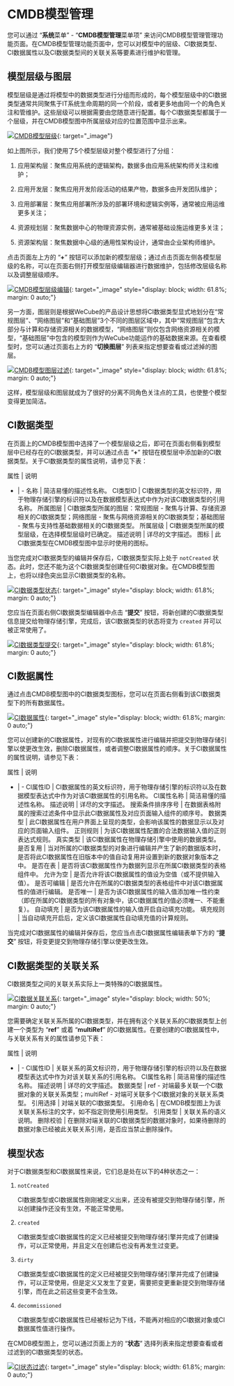 # CMDB模型管理

您可以通过 “**系统**菜单” - “**CMDB模型管理**菜单项” 来访问CMDB模型管理管理功能页面。在CMDB模型管理功能页面中，您可以对模型中的层级、CI数据类型、CI数据属性以及CI数据类型间的关联关系等要素进行维护和管理。

## 模型层级与图层

模型层级是通过将模型中的数据类型进行分组而形成的，每个模型层级中的CI数据类型通常共同聚焦于IT系统生命周期的同一个阶段，或者更多地由同一个的角色关注和管维护。这些层级可以根据需要由您随意进行配置。每个CI数据类型都属于一个层级，并在CMDB模型图中所属层级对应的位置范围中显示出来。

[![CMDB模型层级](images/cmdb-model/model-layers.png)](images/cmdb-model/model-layers.png){: target="\_image"}

如上图所示，我们使用了5个模型层级对整个模型进行了分组：

1. 应用架构层：聚焦应用系统的逻辑架构，数据多由应用系统架构师关注和维护；

1. 应用开发层：聚焦应用开发阶段活动的结果产物，数据多由开发团队维护；

1. 应用部署层：聚焦应用部署所涉及的部署环境和逻辑实例等，通常被应用运维更多关注；

1. 资源规划层：聚焦数据中心的物理资源实例，通常被基础设施运维更多关注；

1. 资源架构层：聚焦数据中心级的通用性架构设计，通常由企业架构师维护。

点击页面左上方的 “**+**” 按钮可以添加新的模型层级；通过点击页面左侧各模型层级的名称，可以在页面右侧打开模型层级编辑器进行数据维护，包括修改层级名称以及调整层级顺序。

[![CMDB模型层级编辑](images/cmdb-model/layer-editor.png)](images/cmdb-model/layer-editor.png){: target="\_image" style="display: block; width: 61.8%; margin: 0 auto;"}

另一方面，图层则是根据WeCube的产品设计思想将CI数据类型显式地划分在“常规图层”、“网络图层”和“基础图层”3个不同的图层区域中，其中“常规图层”包含大部分与计算和存储资源相关的数据模型，“网络图层”则仅包含网络资源相关的模型，“基础图层”中包含的模型则作为WeCube功能运作的基础数据来源。在查看模型时，您可以通过页面右上方的 “**切换图层**” 列表来指定想要查看或过滤掉的图层。

[![CMDB模型图层过滤](images/cmdb-model/perspectives.png)](images/cmdb-model/perspectives.png){: target="\_image" style="display: block; width: 61.8%; margin: 0 auto;"}

这样，模型层级和图层就成为了很好的分离不同角色关注点的工具，也使整个模型变得更加简洁。


## CI数据类型

在页面上的CMDB模型图中选择了一个模型层级之后，即可在页面右侧看到模型层中已经存在的CI数据类型，并可以通过点击 “**+**” 按钮在模型层中添加新的CI数据类型。关于CI数据类型的属性说明，请参见下表：

属性 | 说明
- | -
名称 | 简洁易懂的描述性名称。
CI类型ID | CI数据类型的英文标识符，用于物理存储引擎的标识符以及在数据模型表达式中作为对该CI数据类型的引用名称。
所属图层 | CI数据类型所属的图层：常规图层 - 聚焦与计算、存储资源相关的CI数据类型；网络图层 - 聚焦与网络资源相关的CI数据类型；基础图层 - 聚焦与支持性基础数据相关的CI数据类型。
所属层级 | CI数据类型所属的模型层级，在选择模型层级时已确定。
描述说明 | 详尽的文字描述。
图标 | 此CI数据类型在CMDB模型图中显示时使用的图标。

当您完成对CI数据类型的编辑并保存后，CI数据类型实际上处于 `notCreated` 状态。此时，您还不能为这个CI数据类型创建任何CI数据对象。在CMDB模型图上，也将以绿色突出显示CI数据类型的名称。

[![CI数据类型状态](images/cmdb-model/ci-type-status.png)](images/cmdb-model/ci-type-status.png){: target="\_image" style="display: block; width: 61.8%; margin: 0 auto;"}

您应当在页面右侧CI数据类型编辑器中点击 “**提交**” 按钮，将新创建的CI数据类型信息提交给物理存储引擎，完成后，该CI数据类型的状态将变为 `created` 并可以被正常使用了。

[![CI数据类型提交](images/cmdb-model/ci-type-submission.png)](images/cmdb-model/ci-type-submission.png){: target="\_image" style="display: block; width: 61.8%; margin: 0 auto;"}


## CI数据属性

通过点击CMDB模型图中的CI数据类型图标，您可以在页面右侧看到该CI数据类型下的所有数据属性。

[![CI数据属性](images/cmdb-model/ci-attributes.png)](images/cmdb-model/ci-attributes.png){: target="\_image" style="display: block; width: 61.8%; margin: 0 auto;"}

您可以创建新的CI数据属性，对现有的CI数据属性进行编辑并把提交到物理存储引擎以使更改生效，删除CI数据属性，或者调整CI数据属性的顺序。关于CI数据属性的属性说明，请参见下表：

属性 | 说明
- | -
CI属性ID | CI数据属性的英文标识符，用于物理存储引擎的标识符以及在数据模型表达式中作为对该CI数据属性的引用名称。
CI属性名称 | 简洁易懂的描述性名称。
描述说明 | 详尽的文字描述。
搜索条件排序序号 | 在数据表格附属的搜索过滤条件中显示此CI数据属性及对应页面输入组件的顺序号。
数据类型 | 此CI数据属性在用户界面上呈现的类型，会影响该属性的数据显示以及对应的页面输入组件。
正则规则 | 为该CI数据属性配置的合法数据输入值的正则表达式规则。
真实类型 | 该CI数据属性在物理存储引擎中使用的数据类型。
是否复用 | 当对所属的CI数据类型的对象进行编辑并产生了新的数据版本时，是否将此CI数据属性在旧版本中的值自动复用并设置到新的数据对象版本之中。
是否在表 | 是否将该CI数据属性作为数据列显示在所属CI数据类型的表格组件中。
允许为空 | 是否允许将该CI数据属性的值设为空值（或不提供输入值）。
是否可编辑 | 是否允许在所属的CI数据类型的表格组件中对该CI数据属性的值进行编辑。
是否唯一 | 是否为该CI数据属性的输入值添加唯一性约束（即在所属的CI数据类型的所有对象中，该CI数据属性的值必须唯一、不能重复）。
自动填充 | 是否为该CI数据属性的输入值开启自动填充功能。
填充规则 | 当自动填充开启后，定义该CI数据属性自动填充值的计算规则。

当完成对CI数据属性的编辑并保存后，您应当点击CI数据属性编辑表单下方的 “**提交**” 按钮，将变更提交到物理存储引擎以使更改生效。


## CI数据类型的关联关系

CI数据类型之间的关联关系实际上一类特殊的CI数据属性。

[![CI数据关联关系](images/cmdb-model/ci-relationships.png)](images/cmdb-model/ci-relationships.png){: target="\_image" style="display: block; width: 50%; margin: 0 auto;"}

您需要确定关联关系所属的CI数据类型，并在拥有这个关联关系的CI数据类型上创建一个类型为 “**ref**” 或着 “**multiRef**” 的CI数据属性。在要创建的CI数据属性中，与关联关系有关的属性请参见下表：

属性 | 说明
- | -
CI属性ID | 关联关系的英文标识符，用于物理存储引擎的标识符以及在数据模型表达式中作为对该关联关系的引用名称。
CI属性名称 | 简洁易懂的描述性名称。
描述说明 | 详尽的文字描述。
数据类型 | ref - 对端最多关联一个CI数据对象的关联关系类型；multiRef - 对端可关联多个CI数据对象的关联关系类型。
引用选择 | 对端关联的CI数据类型。
引用命名 | 在CMDB模型图上为该关联关系标注的文字，如不指定则使用引用类型。
引用类型 | 关联关系的语义说明。
删除校验 | 在删除对端关联的CI数据类型的数据对象时，如果待删除的数据对象已经被此关联关系引用，是否应当禁止删除操作。


## 模型状态

对于CI数据类型和CI数据属性来说，它们总是处在以下的4种状态之一：

1. `notCreated`

    CI数据类型或CI数据属性刚刚被定义出来，还没有被提交到物理存储引擎，所以创建操作还没有生效，不能正常使用。

1. `created`

    CI数据类型或CI数据属性的定义已经被提交到物理存储引擎并完成了创建操作，可以正常使用，并且定义在创建后也没有再发生过变更。

1. `dirty`

    CI数据类型或CI数据属性的定义已经被提交到物理存储引擎并完成了创建操作，可以正常使用，但是定义又发生了变更，需要把变更重新提交到物理存储引擎，而在此之前这些变更不会生效。

1. `decommissioned`

    CI数据类型或CI数据属性已经被标记为下线，不能再对相应的CI数据对象或CI数据属性值进行操作。

在CMDB模型图上，您可以通过页面上方的 “**状态**” 选择列表来指定想要查看或者过滤到的CI数据类型的状态。

[![CI状态过滤](images/cmdb-model/ci-status-filter.png)](images/cmdb-model/ci-status-filter.png){: target="\_image" style="display: block; width: 61.8%; margin: 0 auto;"}
